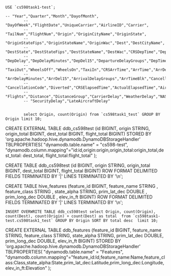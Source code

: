 ```
USE `cs598task1-test`;

-- "Year","Quarter","Month","DayofMonth",
        -- "DayOfWeek","FlightDate","UniqueCarrier","AirlineID","Carrier",
        -- "TailNum","FlightNum","Origin","OriginCityName","OriginState",
        -- "OriginStateFips","OriginStateName","OriginWac","Dest","DestCityName",
        -- "DestState","DestStateFips","DestStateName","DestWac","CRSDepTime","DepTime",
        -- "DepDelay","DepDelayMinutes","DepDel15","DepartureDelayGroups","DepTimeBlk",
        -- "TaxiOut","WheelsOff","WheelsOn","TaxiIn","CRSArrTime","ArrTime","ArrDelay",
        -- "ArrDelayMinutes","ArrDel15","ArrivalDelayGroups","ArrTimeBlk","Cancelled",
        -- "CancellationCode","Diverted","CRSElapsedTime","ActualElapsedTime","AirTime",
        -- "Flights","Distance","DistanceGroup","CarrierDelay","WeatherDelay","NASDelay",
        -- "SecurityDelay","LateAircraftDelay"


        select Origin, count(Origin) from `cs598task1_test` GROUP BY Origin limit 10;
```


CREATE EXTERNAL TABLE ddb_cs598test 
    (id BIGINT,
    origin STRING,
    origin_total BIGINT,
    dest_total BIGINT,
    flight_total BIGINT)
STORED BY 'org.apache.hadoop.hive.dynamodb.DynamoDBStorageHandler'
TBLPROPERTIES(
    "dynamodb.table.name" = "cs598-test",
    "dynamodb.column.mapping"="id:id,origin:origin,origin_total:origin_total,dest_total: dest_total, flight_total:flight_total"
);



CREATE TABLE ddb_cs598test 
    (id BIGINT,
    origin STRING,
    origin_total BIGINT,
    dest_total BIGINT,
    flight_total BIGINT)
    ROW FORMAT DELIMITED 
    FIELDS TERMINATED BY '|'
    LINES TERMINATED BY '\n';

CREATE TABLE hive_features 
    (feature_id             BIGINT,
    feature_name            STRING ,
    feature_class           STRING ,
    state_alpha             STRING,
    prim_lat_dec            DOUBLE ,
    prim_long_dec           DOUBLE ,
    elev_in_ft              BIGINT)
    ROW FORMAT DELIMITED 
    FIELDS TERMINATED BY '|'
    LINES TERMINATED BY '\n';

    INSERT OVERWRITE TABLE ddb_cs598test select Origin, count(Origin), count(Dest), count(Origin) + count(Dest) as total  from `cs598task1-test.cs598task1_test` GROUP BY Origin SORT BY total desc  limit 10;


CREATE EXTERNAL TABLE ddb_features
    (feature_id   BIGINT,
    feature_name  STRING,
    feature_class STRING,
    state_alpha   STRING,
    prim_lat_dec  DOUBLE,
    prim_long_dec DOUBLE,
    elev_in_ft    BIGINT)
STORED BY 'org.apache.hadoop.hive.dynamodb.DynamoDBStorageHandler'
TBLPROPERTIES(
    "dynamodb.table.name" = "Features",
    "dynamodb.column.mapping"="feature_id:Id,feature_name:Name,feature_class:Class,state_alpha:State,prim_lat_dec:Latitude,prim_long_dec:Longitude,elev_in_ft:Elevation"
);